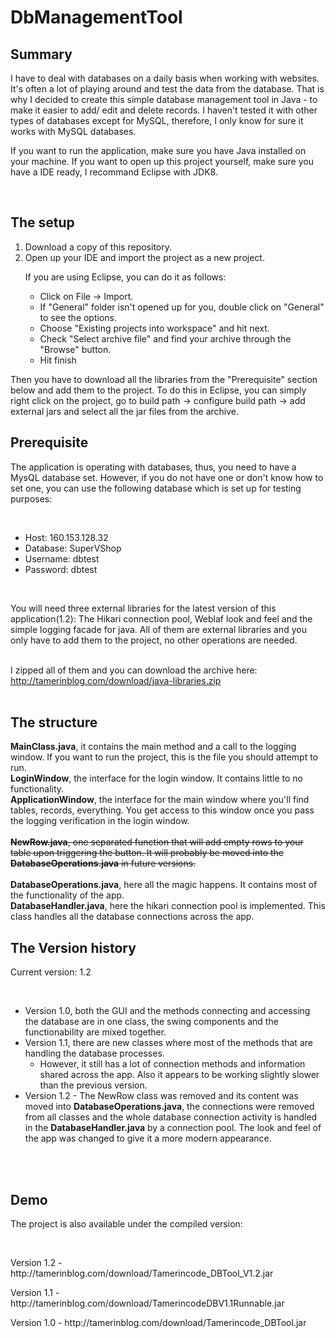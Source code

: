 # DbManagementTool
<h2>Summary</h2>
<p>I have to deal with databases on a daily basis when working with websites. It's often a lot of playing around and test the data from the database. That is why I decided to create this simple database management tool in Java - to make it easier to add/ edit and delete records. I haven't tested it with other types of databases except for MySQL, therefore, I only know for sure it works with MySQL databases.</p>
<p>If you want to run the application, make sure you have Java installed on your machine. If you want to open up this project yourself, make sure you have a IDE ready, I recommand Eclipse with JDK8.</p>
<br/>
<h2>The setup</h2>
<ol>
<li>Download a copy of this repository.</li>
<li>Open up your IDE and import the project as a new project.<br/>
<p>If you are using Eclipse, you can do it as follows:</p>
<ul>
<li>Click on File -> Import.</li>
<li>If "General" folder isn't opened up for you, double click on "General" to see the options.</li>
<li>Choose "Existing projects into workspace" and hit next.</li>
<li>Check "Select archive file" and find your archive through the "Browse" button.</li>
<li>Hit finish</li>
</ul>
</ol>
<p>
Then you have to download all the libraries from the "Prerequisite" section below and add them to the project. To do this in Eclipse, you can simply right click on the project, go to build path -> configure build path -> add external jars and select all the jar files from the archive.</p>

<h2>Prerequisite</h2>
<p>The application is operating with databases, thus, you need to have a MysQL database set. However, if you do not have one or don't know how to set one, you can use the following database which is set up for testing purposes:</p><br/>
<ul>
<li>Host: 160.153.128.32</li>
<li>Database: SuperVShop</li>
<li>Username: dbtest</li>
<li>Password: dbtest</li>
</ul><br/>
<p>You will need three external libraries for the latest version of this application(1.2): The Hikari connection pool, Weblaf look and feel and the simple logging facade for java. All of them are external libraries and you only have to add them to the project, no other operations are needed. <br/><br/>

I zipped all of them and you can download the archive here: http://tamerinblog.com/download/java-libraries.zip<br/><br/>
</p>

<h2>The structure</h2>
<p><b>MainClass.java</b>, it contains the main method and a call to the logging window. If you want to run the project, this is the file you should attempt to run.<br/>
<b>LoginWindow</b>, the interface for the login window. It contains little to no functionality.<br/>
<b>ApplicationWindow</b>, the interface for the main window where you'll find tables, records, everything. You get access to this window once you pass the logging verification in the login window.<br/><br/>
<strike><b>NewRow.java</b>, one separated function that will add empty rows to your table upon triggering the button. It will probably be moved into the <b>DatabaseOperations.java</b> in future versions.<br/></strike><br/>
<b>DatabaseOperations.java</b>, here all the magic happens. It contains most of the functionality of the app.<br/>
<b>DatabaseHandler.java</b>, here the hikari connection pool is implemented. This class handles all the database connections across the app.</p>
<h2>The Version history</h2>
</p> Current version: 1.2</p><br/>
<ul>
<li> Version 1.0, both the GUI and the methods connecting and accessing the database are in one class, the swing components and the functionability are mixed together.</li>
<li> Version 1.1, there are new classes where most of the methods that are handling the database processes.<ul><li>However, it still has a lot of connection methods and information shared across the app. Also it appears to be working slightly slower than the previous version.</li></ul></li>
<li>Version 1.2 - The NewRow class was removed and its content was moved into <b>DatabaseOperations.java</b>, the connections were removed from all classes and the whole database connection activity is handled in the <b>DatabaseHandler.java</b> by a connection pool. The look and feel of the app was changed to give it a more modern appearance. </li></ul><br/><br/>
<h2>Demo</h2>
<p>The project is also available under the compiled version:</p><br/>
<p>Version 1.2 - http://tamerinblog.com/download/Tamerincode_DBTool_V1.2.jar</p>
<p>Version 1.1 -  http://tamerinblog.com/download/TamerincodeDBV1.1Runnable.jar</p>
<p>Version 1.0 -  http://tamerinblog.com/download/Tamerincode_DBTool.jar</p>
